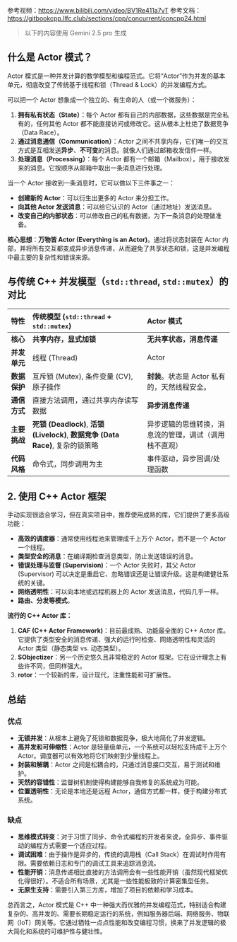 参考视频：https://www.bilibili.com/video/BV1Re411a7vT
参考文档：https://gitbookcpp.llfc.club/sections/cpp/concurrent/concpp24.html

> 以下的内容使用 Gemini 2.5 pro 生成

## 什么是 Actor 模式？

Actor 模式是一种并发计算的数学模型和编程范式。它将“Actor”作为并发的基本单元，彻底改变了传统基于线程和锁（Thread & Lock）的并发编程方式。

可以把一个 Actor 想象成一个独立的、有生命的人（或一个微服务）：

1.  **拥有私有状态（State）**：每个 Actor 都有自己的内部数据，这些数据是完全私有的，任何其他 Actor 都不能直接访问或修改它。这从根本上杜绝了数据竞争（Data Race）。
2.  **通过消息通信（Communication）**：Actor 之间不共享内存，它们唯一的交互方式是互相发送**异步**、**不可变**的消息。就像人们通过邮箱收发信件一样。
3.  **处理消息（Processing）**：每个 Actor 都有一个邮箱（Mailbox），用于接收发来的消息。它按顺序从邮箱中取出一条消息进行处理。

当一个 Actor 接收到一条消息时，它可以做以下三件事之一：

*   **创建新的 Actor**：可以衍生出更多的 Actor 来分担工作。
*   **向其他 Actor 发送消息**：可以给它认识的 Actor（通过地址）发送消息。
*   **改变自己的内部状态**：可以修改自己的私有数据，为下一条消息的处理做准备。



**核心思想**：**万物皆 Actor (Everything is an Actor)**。通过将状态封装在 Actor 内部，并将所有交互都变成异步消息传递，从而避免了共享状态和锁，这是并发编程中最主要的复杂性和错误来源。

## 与传统 C++ 并发模型（`std::thread`, `std::mutex`）的对比

| 特性 | 传统模型 (`std::thread` + `std::mutex`) | Actor 模式 |
| :--- | :--- | :--- |
| **核心** | **共享内存，显式加锁** | **无共享状态，消息传递** |
| **并发单元** | 线程 (Thread) | Actor |
| **数据保护** | 互斥锁 (Mutex), 条件变量 (CV), 原子操作 | **封装**。状态是 Actor 私有的，天然线程安全。 |
| **通信方式** | 直接方法调用，通过共享内存读写数据 | **异步消息传递** |
| **主要挑战** | **死锁 (Deadlock)**, **活锁 (Livelock)**, **数据竞争 (Data Race)**, 复杂的锁策略 | 异步逻辑的思维转换，消息流的管理，调试（调用栈不直观） |
| **代码风格** | 命令式，同步调用为主 | 事件驱动，异步回调/处理函数 |

## 2. 使用 C++ Actor 框架

手动实现很适合学习，但在真实项目中，推荐使用成熟的库，它们提供了更多高级功能：

*   **高效的调度器**：通常使用线程池来管理成千上万个 Actor，而不是一个 Actor 一个线程。
*   **类型安全的消息**：在编译期检查消息类型，防止发送错误的消息。
*   **错误处理与监督 (Supervision)**：一个 Actor 失败时，其父 Actor (Supervisor) 可以决定是重启它、忽略错误还是让错误升级。这是构建健壮系统的关键。
*   **网络透明性**：可以向本地或远程机器上的 Actor 发送消息，代码几乎一样。
*   **路由、分发等模式**。

**流行的 C++ Actor 库：**

1.  **CAF (C++ Actor Framework)**：目前最成熟、功能最全面的 C++ Actor 库。它提供了类型安全的消息传递、强大的运行时检查、网络透明性和灵活的 Actor 类型（静态类型 vs. 动态类型）。
2.  **SObjectizer**：另一个历史悠久且非常稳定的 Actor 框架。它在设计理念上有些许不同，但同样强大。
3.  **rotor**：一个较新的库，设计现代，注重性能和可扩展性。

## 总结

### 优点

*   **无锁并发**：从根本上避免了死锁和数据竞争，极大地简化了并发逻辑。
*   **高并发和可伸缩性**：Actor 是轻量级单元，一个系统可以轻松支持成千上万个 Actor。调度器可以有效地将它们映射到少量线程上。
*   **封装和解耦**：Actor 之间是松耦合的，只通过消息接口交互，易于测试和维护。
*   **天然的容错性**：监督树机制使得构建能够自我修复的系统成为可能。
*   **位置透明性**：无论是本地还是远程 Actor，通信方式都一样，便于构建分布式系统。

### 缺点

*   **思维模式转变**：对于习惯了同步、命令式编程的开发者来说，全异步、事件驱动的编程方式需要一个适应过程。
*   **调试困难**：由于操作是异步的，传统的调用栈（Call Stack）在调试时作用有限。需要依赖日志和专门的调试工具来追踪消息流。
*   **性能开销**：消息传递相比直接的方法调用会有一些性能开销（虽然现代框架优化得很好）。不适合所有场景，尤其是一些性能极致的计算密集型任务。
*   **无原生支持**：需要引入第三方库，增加了项目的依赖和学习成本。

总而言之，Actor 模式是 C++ 中一种强大而优雅的并发编程范式，特别适合构建复杂的、高并发的、需要长期稳定运行的系统，例如服务器后端、网络服务、物联网（IoT）网关等。它通过牺牲一点点性能和改变编程习惯，换来了并发逻辑的极大简化和系统的可维护性与健壮性。